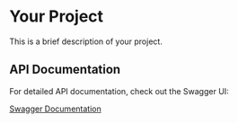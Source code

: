 # Your Project

This is a brief description of your project.

## API Documentation

For detailed API documentation, check out the Swagger UI:

[Swagger Documentation](https://api.swaggerhub.com/apis-docs/your-username/your-api-name)